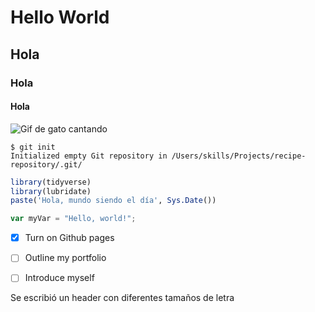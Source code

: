 # Hello World
## Hola
### Hola
#### Hola





![Gif de gato cantando](https://octodex.github.com/images/hula_loop_octodex03.gif)





```
$ git init
Initialized empty Git repository in /Users/skills/Projects/recipe-repository/.git/
```
 ```r
library(tidyverse)
library(lubridate)
paste('Hola, mundo siendo el día', Sys.Date())
```
``` javascript
var myVar = "Hello, world!";
```


- [x] Turn on Github pages
- [ ] Outline my portfolio
- [ ] Introduce myself

















Se escribió un header con diferentes tamaños de letra
